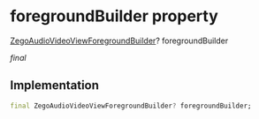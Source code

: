 


# foregroundBuilder property







[ZegoAudioVideoViewForegroundBuilder](../../zego_uikit_prebuilt_live_audio_room/ZegoAudioVideoViewForegroundBuilder.md)? foregroundBuilder
  
_<span class="feature">final</span>_






## Implementation

```dart
final ZegoAudioVideoViewForegroundBuilder? foregroundBuilder;
```







